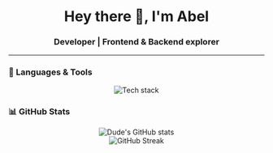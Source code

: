 <h1 align="center">Hey there 👋, I'm Abel</h1>
<h3 align="center">Developer | Frontend & Backend explorer</h3>

---

### 🧰 Languages & Tools
<p align="center">
  <img src="https://skillicons.dev/icons?i=html,css,js,react,node,python,django,java,git" alt="Tech stack" />
</p>

### 📊 GitHub Stats
<p align="center">
  <img src="https://github-readme-stats.vercel.app/api?username=Abela16&show_icons=true&theme=tokyonight" alt="Dude's GitHub stats" />
  <br/>
  <img src="https://github-readme-streak-stats.herokuapp.com/?user=Abela16&theme=tokyonight&hide_border=true" alt="GitHub Streak" />
  <br/>
</p>
